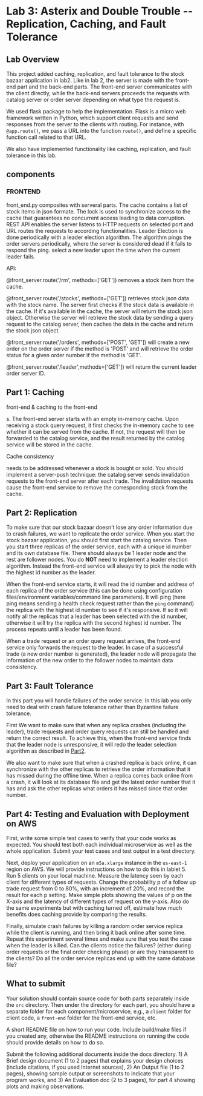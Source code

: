 # Lab 3: Asterix and Double Trouble  --  Replication, Caching, and Fault Tolerance


## Lab Overview

This project added caching, replication, and fault tolerance to the stock bazaar application in lab2. 
Like in lab 2, the server is made with the front-end part and the back-end parts. 
The front-end server communicates with the client directly,
 while the back-end servers proceeds the requests with catalog server or order server depending on what type the request is. 

We used flask package to help the implementation. 
Flask is a micro web framework written in Python, 
which support client requests and send responses from the server to the clients with routing.
For instance, with `@app.route()`, we pass a URL into the function `route()`, and define a specific function call related to that URL.

We also have implemented functionality like caching, replication, and fault tolerance in this lab. 


## components

### FRONTEND

front_end.py composites with serveral parts. The cache contains a list of stock items in json formate. 
The lock is used to synchronize access to the cache that guarantees no concurrent access leading to data corruption.
REST API enables the server listens to HTTP requests on selected port and URL routes the requests to according functionalities.
Leader Election is done periodically with a leader election algorithm. 
The algorithm pings the order servers periodically, where the server is considered dead if it fails to respond the ping. 
select a new leader upon the time when the current leader fails.

API:

@front_server.route('/rm', methods=['GET']) removes a stock item from the cache.

@front_server.route('/stocks', methods=['GET']) retrieves stock json data with the stock name. 
The server first checks if the stock data is available in the cache. If it's available in the cache, the server will return the stock json object.
Otherwise the server will retrieve the stock data by sending a query request to the catalog server, then caches the data in the cache and return the stock json object.

@front_server.route('/orders', methods=['POST', 'GET']) will create a new order on the order server if the method is 'POST' and will retrieve the order status for a given order number if the method is 'GET'. 

@front_server.route('/leader',methods=['GET']) will return the current leader order server ID.


## Part 1: Caching

front-end & caching to the front-end

s. The front-end server starts with an empty in-memory cache. Upon receiving a stock query
request, it first checks the in-memory cache to see whether it can be served from the cache. If not,
the request will then be forwarded to the catalog service, and the result returned by the catalog
service will be stored in the cache.

Cache consistency

 needs to be addressed whenever a stock is bought or sold. You should implement a
server-push technique: the catalog server sends invalidation requests to the front-end server after each
trade. The invalidation requests cause the front-end service to remove the corresponding stock from
the cache.

## Part 2: Replication

To make sure that our stock bazaar doesn't lose any order information due to crash failures, we want
to replicate the order service. When you start the stock bazaar application, you should first start
the catalog service. Then you start three replicas of the order service, each with a unique id
number and its own database file. There should always be 1 leader node and the rest are follower
nodes. You do **NOT** need to implement a leader election algorithm. Instead the front-end service
will always try to pick the node with the highest id number as the leader.

When the front-end service starts, it will read the id number and address of each replica of the
order service (this can be done using configuration files/environment variables/command line
parameters). It will ping (here ping means sending a health check request rather than the `ping`
command) the replica with the highest id number to see if it's responsive. If so it will notify all
the replicas that a leader has been selected with the id number, otherwise it will try the replica
with the second highest id number. The process repeats until a leader has been found.

When a trade request or an order query request arrives, the front-end service only forwards the
request to the leader. In case of a successful trade (a new order number is generated), the leader
node will propagate the information of the new order to the follower nodes to maintain data
consistency.

## Part 3: Fault Tolerance

In this part you will handle failures of the order service. In this lab you only need to deal with
crash failure tolerance rather than Byzantine failure tolerance.

First We want to make sure that when any replica crashes (including the leader), trade requests and
order query requests can still be handled and return the correct result. To achieve this, when the
front-end service finds that the leader node is unresponsive, it will redo the leader selection
algorithm as described in [Part2](#part-2-replication).

We also want to make sure that when a crashed replica is back online, it can synchronize with the
other replicas to retrieve the order information that it has missed during the offline time. When a
replica comes back online from a crash, it will look at its database file and get the latest order
number that it has and ask the other replicas what orders it has missed since that order number.

## Part 4: Testing and Evaluation with Deployment on AWS

First, write some simple test cases to verify that your code works as expected. You should test both
each individual microservice as well as the whole application. Submit your test cases and test
output in a test directory.

Next, deploy your application on an `m5a.xlarge` instance in the `us-east-1` region on AWS. We will
provide instructions on how to do this in lablet 5. Run 5 clients on your local machine. Measure
the latency seen by each client for different types of requests. Change the probability p of a
follow up trade request from 0 to 80%, with an increment of 20%, and record the result for each p
setting. Make simple plots showing the values of p on the X-axis and the latency of different types
of request on the y-axis. Also do the same experiments but with caching turned off, estimate how
much benefits does caching provide by comparing the results.

Finally, simulate crash failures by killing a random order service replica while the client is
running, and then bring it back online after some time. Repeat this experiment several times and
make sure that you test the case when the leader is killed. Can the clients notice the failures?
(either during order requests or the final order checking phase) or are they transparent to the
clients? Do all the order service replicas end up with the same database file?

## What to submit

Your solution should contain source code for both parts separately inside the `src` directory. Then
under the directory for each part, you should have a separate folder for each
component/microservice, e.g., a `client` folder for client code, a `front-end` folder for the
front-end service, etc.

A short README file on how to run your code. Include build/make files if you created any, otherwise
the README instructions on running the code should provide details on how to do so.

Submit the following additional documents inside the docs directory. 1) A Brief design document (1
to 2 pages) that explains your design choices (include citations, if you used Internet
sources), 2) An Output file (1 to 2 pages), showing sample output or screenshots to indicate that your
program works, and 3) An Evaluation doc (2 to 3 pages), for part 4 showing plots and making
observations.

